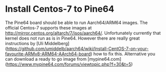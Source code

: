 # Install Centos-7 to Pine64

The Pine64 board should be able to run Aarch64/ARM64 images. The official Centos-7 supports these 
images at <http://mirror.centos.org/altarch/7/isos/aarch64/>. Unfortunately currently that kernel does
not run as is in Pine64. However there are really great instructions by [Uli Middelberg]
(https://github.com/umiddelb/aarch64/wiki/Install-CentOS-7-on-your-favourite-ARMv8-ARM64-AArch64-board) how to
fix this. Alternative you can download a ready to go image from [mypine64.com]
(https://www.mypine64.com/forums/viewtopic.php?f=30&t=5)

